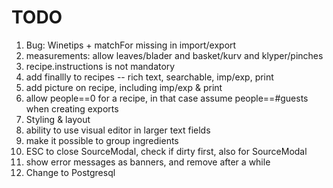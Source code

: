 # TODO

1. Bug: Winetips + matchFor missing in import/export
2. measurements: allow leaves/blader and basket/kurv and klyper/pinches
3. recipe.instructions is not mandatory
4. add finallly to recipes  -- rich text, searchable, imp/exp, print
5. add picture on recipe, including imp/exp & print
6. allow people==0 for a recipe, in that case assume people==#guests when creating exports 
7. Styling & layout
8. ability to use visual editor in larger text fields
9. make it possible to group ingredients
10. ESC to close SourceModal, check if dirty first, also for SourceModal
11. show error messages as banners, and remove after a while
12. Change to Postgresql
